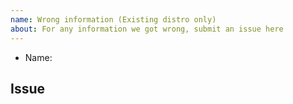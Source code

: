 ```yaml
---
name: Wrong information (Existing distro only)
about: For any information we got wrong, submit an issue here
---
```


* Name:

## Issue
